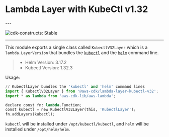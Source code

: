 # Lambda Layer with KubeCtl v1.32

<!--BEGIN STABILITY BANNER-->---


![cdk-constructs: Stable](https://img.shields.io/badge/cdk--constructs-stable-success.svg?style=for-the-badge)

---
<!--END STABILITY BANNER-->

This module exports a single class called `KubectlV32Layer` which is a `lambda.LayerVersion` that
bundles the [`kubectl`](https://kubernetes.io/docs/reference/kubectl/kubectl/) and the
[`helm`](https://helm.sh/) command line.

> * Helm Version: 3.17.2
> * Kubectl Version: 1.32.3

Usage:

```python
// KubectlLayer bundles the 'kubectl' and 'helm' command lines
import { KubectlV32Layer } from '@aws-cdk/lambda-layer-kubectl-v32';
import * as lambda from 'aws-cdk-lib/aws-lambda';

declare const fn: lambda.Function;
const kubectl = new KubectlV32Layer(this, 'KubectlLayer');
fn.addLayers(kubectl);
```

`kubectl` will be installed under `/opt/kubectl/kubectl`, and `helm` will be installed under `/opt/helm/helm`.
